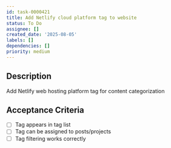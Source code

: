 ```yaml
---
id: task-0000421
title: Add Netlify cloud platform tag to website
status: To Do
assignee: []
created_date: '2025-08-05'
labels: []
dependencies: []
priority: medium
---
```


## Description

Add Netlify web hosting platform tag for content categorization

## Acceptance Criteria

- [ ] Tag appears in tag list
- [ ] Tag can be assigned to posts/projects
- [ ] Tag filtering works correctly
